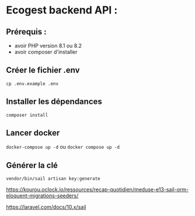 # Ecogest backend API : 

## Prérequis : 

* avoir PHP version 8.1 ou 8.2
* avoir composer d'installer

## Créer le fichier .env

`cp .env.example .env`

## Installer les dépendances

`composer install`

## Lancer docker

`docker-compose up -d`
ou
`docker compose up -d`

## Générer la clé

`vendor/bin/sail artisan key:generate`


https://kourou.oclock.io/ressources/recap-quotidien/meduse-e13-sail-orm-eloquent-migrations-seeders/


https://laravel.com/docs/10.x/sail